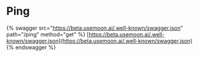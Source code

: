 # Ping

{% swagger src="https://beta.usemoon.ai/.well-known/swagger.json" path="/ping" method="get" %}
[https://beta.usemoon.ai/.well-known/swagger.json](https://beta.usemoon.ai/.well-known/swagger.json)
{% endswagger %}
